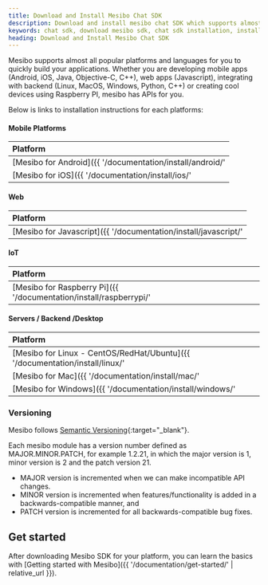 ```yaml
---
title: Download and Install Mesibo Chat SDK
description: Download and install mesibo chat SDK which supports almost all popular platforms and languages - Android, iOS, Javascript, Python, Raspberry Pi, Linux, Windows, Mac etc to build your communication applications quickly.
keywords: chat sdk, download mesibo sdk, chat sdk installation, installing video chat in-app, install messaging sdk 
heading: Download and Install Mesibo Chat SDK
---
```


Mesibo supports almost all popular platforms and languages for you to quickly build your applications. Whether you are developing mobile apps (Android, iOS, Java, Objective-C, C++), web apps (Javascript), integrating with backend (Linux, MacOS, Windows, Python, C++) or creating cool devices using Raspberry PI, mesibo has APIs for you.

Below is links to installation instructions for each platforms:

#### Mobile Platforms

| Platform                                                                    
|:----------------------------------------------------------------------------
| [Mesibo for Android]({{ '/documentation/install/android/' | relative_url }})                        
| [Mesibo for iOS]({{ '/documentation/install/ios/' | relative_url }})                        

#### Web

| Platform                                                                    
|:----------------------------------------------------------------------------
| [Mesibo for Javascript]({{ '/documentation/install/javascript/' | relative_url }})                        

#### IoT

| Platform                                                                    
|:----------------------------------------------------------------------------
| [Mesibo for Raspberry Pi]({{ '/documentation/install/raspberrypi/' | relative_url }})                        

#### Servers / Backend /Desktop


| Platform                                                                    
|:----------------------------------------------------------------------------
| [Mesibo for Linux - CentOS/RedHat/Ubuntu]({{ '/documentation/install/linux/' | relative_url }})                        
| [Mesibo for Mac]({{ '/documentation/install/mac/' | relative_url }})                        
| [Mesibo for Windows]({{ '/documentation/install/windows/' | relative_url }})                        


### Versioning

Mesibo follows [Semantic Versioning](https://semver.org/){:target="_blank"}.

Each mesibo module has a version number defined as MAJOR.MINOR.PATCH, for example 1.2.21, in which the major version is 1, minor version is 2 and the patch version 21.

- MAJOR version is incremented when we can make incompatible API changes.
- MINOR version is incremented when features/functionality is added in a backwards-compatible manner, and
- PATCH version is incremented for all backwards-compatible bug fixes.


## Get started

After downloading Mesibo SDK for your platform, you can learn the basics with [Getting started with Mesibo]({{ '/documentation/get-started/' | relative_url }}).
